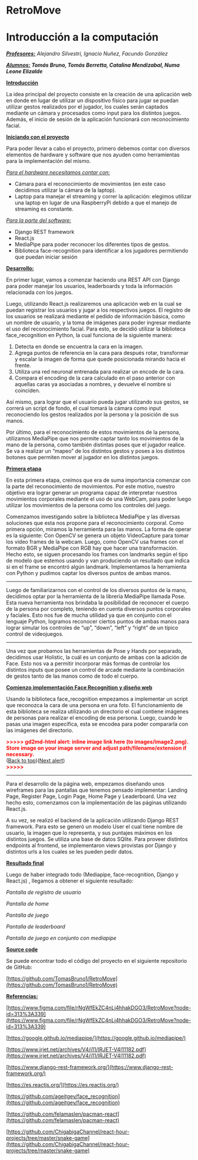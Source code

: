 <h1>RetroMove</h1>


<h1>Introducción a la computación</h1>


**_<span style="text-decoration:underline;">Profesores:</span>_** _Alejandro Silvestri, Ignacio Nuñez, Facundo González_

**_<span style="text-decoration:underline;">Alumnos:</span>_ _Tomás Bruno, Tomás Berretta, Catalina Mendizabal, Numa Leone Elizalde_**



**<span style="text-decoration:underline;">Introducción</span>**

La idea principal del proyecto consiste en la creación de una aplicación web en donde en lugar de utilizar un dispositivo físico para jugar se puedan utilizar gestos realizados por el jugador, los cuales serán captados mediante un cámara y procesados como input para los distintos juegos. Además, el inicio de sesión de la aplicación funcionará con reconocimiento facial.

**<span style="text-decoration:underline;">Iniciando con el proyecto</span>**

Para poder llevar a cabo el proyecto, primero debemos contar con diversos elementos de hardware y software que nos ayuden como herramientas para la implementación del mismo. 

_<span style="text-decoration:underline;">Para el hardware necesitamos contar con:</span>_



* Cámara para el reconocimiento de movimientos (en este caso decidimos utilizar la cámara de la laptop).
* Laptop para manejar el streaming y correr la aplicación: elegimos utilizar una laptop en lugar de una RaspberryPi debido a que el manejo de streaming es constante.

_<span style="text-decoration:underline;">Para la parte del software:</span>_



* Django REST framework 
* React.js
* MediaPipe para poder reconocer los diferentes tipos de gestos.
* Biblioteca face-recognition para identificar a los jugadores permitiendo que puedan iniciar sesión

**<span style="text-decoration:underline;">Desarrollo:</span>**

En primer lugar, vamos a comenzar haciendo una REST API con Django para poder manejar los usuarios, leaderboards y toda la información relacionada con los juegos. 

Luego, utilizando React.js realizaremos una aplicación web en la cual se puedan registrar los usuarios y jugar a los respectivos juegos. El registro de los usuarios se realizará mediante el pedido de información básica, como un nombre de usuario, y la toma de imágenes para poder ingresar mediante el uso del reconocimiento facial. Para esto, se decidió utilizar la biblioteca face_recognition en Python, la cual funciona de la siguiente manera:



1. Detecta en donde se encuentra la cara en la imagen.
2. Agrega puntos de referencia en la cara para después rotar, transformar y escalar la imagen de forma que quede posicionada mirando hacia el frente.
3. Utiliza una red neuronal entrenada para realizar un encode de la cara.
4. Compara el encoding de la cara calculado en el paso anterior con aquellas caras ya asociadas a nombres, y devuelve el nombre si coinciden.

Así mismo, para lograr que el usuario pueda jugar utilizando sus gestos, se correrá un script de fondo, el cual tomará la cámara como input reconociendo los gestos realizados por la persona y la posición de sus manos.

Por último, para el reconocimiento de estos movimientos de la persona, utilizamos MediaPipe que nos permite captar tanto los movimientos de la mano de la persona, como también distintas poses que el jugador realice. Se va a realizar un “mapeo” de los distintos gestos y poses a los distintos botones que permiten mover al jugador en los distintos juegos.

**<span style="text-decoration:underline;">Primera etapa</span>**

En esta primera etapa, creímos que era de suma importancia comenzar con la parte del reconocimiento de movimientos. Por este motivo, nuestro objetivo era lograr generar un programa capaz de interpretar nuestros movimientos corporales mediante el uso de una WebCam, para poder luego utilizar los movimientos de la persona como los controles del juego.

Comenzamos investigando sobre la biblioteca MediaPipe y las diversas soluciones que esta nos propone para el reconocimiento corporal. Como primera opción, miramos la herramienta para las manos. La forma de operar es la siguiente: Con OpenCV se genera un objeto VideoCapture para tomar los video frames de la webcam. Luego, como OpenCV usa frames con el formato BGR y MediaPipe con RGB hay que hacer una transformación. Hecho esto, se siguen procesando los frames con landmarks según el tipo de modelo que estemos usando y van produciendo un resultado que indica si en el frame se encontró algún landmark. Implementamos la herramienta con Python y pudimos captar los diversos puntos de ambas manos.

--------------------------------------------------------------------

Luego de familiarizarnos con el control de los diversos puntos de la mano, decidimos optar por la herramienta de la librería MediaPipe llamada Pose. Esta nueva herramienta nos brindaba la posibilidad de reconocer el cuerpo de la persona por completo, teniendo en cuenta diversos puntos corporales y faciales. Esto nos fue de mucha utilidad ya que en conjunto con el lenguaje Python, logramos reconocer ciertos puntos de ambas manos para lograr simular los controles de “up”, “down”, “left” y “right” de un típico control de videojuegos.

---------------------------------------------------------------------

Una vez que probamos las herramientas de Pose y Hands por separado, decidimos usar Holistic, la cuál es un conjunto de ambas con la adición de Face. Esto nos va a permitir incorporar más formas de controlar los distintos inputs que posee un control de arcade mediante la combinación de gestos tanto de las manos como de todo el cuerpo.

**<span style="text-decoration:underline;">Comienzo implementación Face Recognition y diseño web</span>**

Usando la biblioteca face_recognition empezamos a implementar un script que reconozca la cara de una persona en una foto. El funcionamiento de esta biblioteca se realiza utilizando un directorio el cual contiene imágenes de personas para realizar el encoding de esa persona. Luego, cuando le pasas una imagen específica, esta se encodea para poder compararla con las imágenes del directorio.



<p id="gdcalert2" ><span style="color: red; font-weight: bold">>>>>>  gd2md-html alert: inline image link here (to images/image2.png). Store image on your image server and adjust path/filename/extension if necessary. </span><br>(<a href="#">Back to top</a>)(<a href="#gdcalert3">Next alert</a>)<br><span style="color: red; font-weight: bold">>>>>> </span></p>


-------------------------------------------------------------------


Para el desarrollo de la página web, empezamos diseñando unos wireframes para las pantallas que tenemos pensado implementar: Landing Page, Register Page, Login Page, Home Page y Leaderboard. Una vez hecho esto, comenzamos con la implementación de las páginas utilizando React.js.

A su vez, se realizó el backend de la aplicación utilizando Django REST framework. Para esto se generó un modelo User el cual tiene nombre de usuario, la imagen que lo representa, y sus puntajes máximos en los distintos juegos. Se utiliza una base de datos SQlite. Para proveer distintos endpoints al frontend, se implementaron views provistas por Django y distintos urls a los cuales se les pueden pedir datos.

**<span style="text-decoration:underline;">Resultado final </span>**

Luego de haber integrado todo (Mediapipe, face-recognition, Django y React.js) , llegamos a obtener el siguiente resultado:



_Pantalla de registro de usuario_

_Pantalla de home_

_Pantalla de juego_

_Pantalla de leaderboard_

_Pantalla de juego en conjunto con mediapipe_


**<span style="text-decoration:underline;">Source code</span>**

Se puede encontrar todo el código del proyecto en el siguiente repositorio de GitHub:

[https://github.com/TomasBruno1/RetroMove](https://github.com/TomasBruno1/RetroMove)<span style="text-decoration:underline;"> </span>

**<span style="text-decoration:underline;">Referencias: </span>**

[https://www.figma.com/file/rNgWfEkZC4nLj4hhakDGO3/RetroMove?node-id=313%3A339](https://www.figma.com/file/rNgWfEkZC4nLj4hhakDGO3/RetroMove?node-id=313%3A339) 

[https://google.github.io/mediapipe/](https://google.github.io/mediapipe/) 

[https://www.irjet.net/archives/V4/i11/IRJET-V4I11182.pdf](https://www.irjet.net/archives/V4/i11/IRJET-V4I11182.pdf)

[https://www.django-rest-framework.org/](https://www.django-rest-framework.org/)  

[https://es.reactjs.org/](https://es.reactjs.org/)  

[https://github.com/ageitgey/face_recognition](https://github.com/ageitgey/face_recognition)

[https://github.com/felamaslen/pacman-react](https://github.com/felamaslen/pacman-react)

[https://github.com/ChigabigaChannel/react-hour-projects/tree/master/snake-game](https://github.com/ChigabigaChannel/react-hour-projects/tree/master/snake-game)
